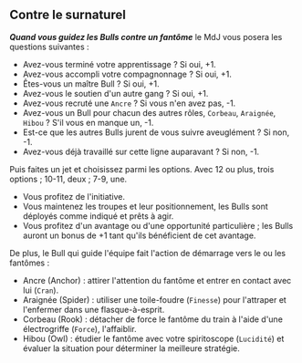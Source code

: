 ## Contre le surnaturel

***Quand vous guidez les Bulls contre un fantôme*** le MdJ vous posera les
questions suivantes :

* Avez-vous terminé votre apprentissage ? Si oui, +1.
* Avez-vous accompli votre compagnonnage ? Si oui, +1.
* Êtes-vous un maître Bull ? Si oui, +1.
* Avez-vous le soutien d'un autre gang ? Si oui, +1.
* Avez-vous recruté une `Ancre` ? Si vous n'en avez pas, -1.
* Avez-vous un Bull pour chacun des autres rôles, `Corbeau`, `Araignée`,
`Hibou` ? S'il vous en manque un, -1.
* Est-ce que les autres Bulls jurent de vous suivre aveuglément ? Si non, -1.
* Avez-vous déjà travaillé sur cette ligne auparavant ? Si non, -1.

Puis faites un jet et choisissez parmi les options.
Avec 12 ou plus, trois options ; 10-11, deux ; 7-9, une.

* Vous profitez de l'initiative.
* Vous maintenez les troupes et leur positionnement, les Bulls sont déployés
  comme indiqué et prêts à agir.
* Vous profitez d'un avantage ou d'une opportunité particulière ; les Bulls auront un
  bonus de +1 tant qu'ils bénéficient de cet avantage.

De plus, le Bull qui guide l'équipe fait l'action de démarrage vers le ou
les fantômes :

* Ancre (Anchor) : attirer l'attention du fantôme et entrer en contact avec
  lui (`Cran`).
* Araignée (Spider) : utiliser une toile-foudre (`Finesse`) pour l'attraper et
  l'enfermer dans une flasque-à-esprit.
* Corbeau (Rook) : détacher de force le fantôme du train à l'aide d'une
  électrogriffe (`Force`), l'affaiblir.
* Hibou (Owl) : étudier le fantôme avec votre spiritoscope (`Lucidité`)
et évaluer la situation pour déterminer la meilleure stratégie.
